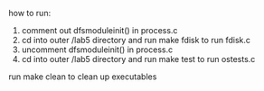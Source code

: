 how to run:

1. comment out dfsmoduleinit() in process.c
2. cd into outer /lab5 directory and run make fdisk to run fdisk.c
3. uncomment dfsmoduleinit() in process.c
4. cd into outer /lab5 directory and run make test to run ostests.c

run make clean to clean up executables